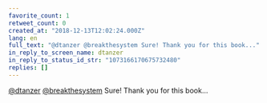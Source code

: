 ```yaml
---
favorite_count: 1
retweet_count: 0
created_at: "2018-12-13T12:02:24.000Z"
lang: en
full_text: "@dtanzer @breakthesystem Sure! Thank you for this book..."
in_reply_to_screen_name: dtanzer
in_reply_to_status_id_str: "1073166170675732480"
replies: []
---
```


[@dtanzer](https://twitter.com/dtanzer)
[@breakthesystem](https://twitter.com/breakthesystem) Sure! Thank you for this
book...
